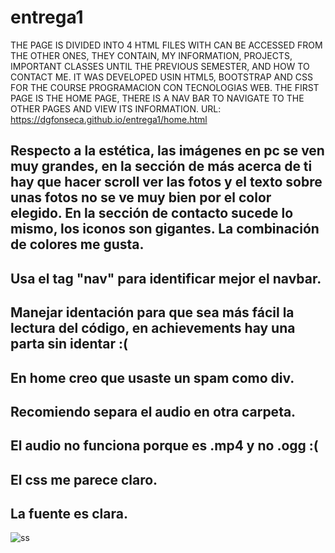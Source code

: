 # entrega1
THE PAGE IS DIVIDED INTO 4 HTML FILES WITH CAN BE ACCESSED FROM THE OTHER ONES, THEY CONTAIN, MY INFORMATION, PROJECTS, IMPORTANT CLASSES UNTIL THE PREVIOUS SEMESTER, AND HOW TO CONTACT ME. IT WAS DEVELOPED USIN HTML5, BOOTSTRAP AND CSS FOR THE COURSE PROGRAMACION CON TECNOLOGIAS WEB. THE FIRST PAGE IS THE HOME PAGE, THERE IS A NAV BAR TO NAVIGATE TO THE OTHER PAGES AND VIEW ITS INFORMATION.
URL: https://dgfonseca.github.io/entrega1/home.html

## Respecto a la estética, las imágenes en pc se ven muy grandes, en la sección de más acerca de ti hay que hacer scroll ver las fotos y el texto sobre unas fotos no se ve muy bien por el color elegido. En la sección de contacto sucede lo mismo, los iconos son gigantes. La combinación de colores me gusta.
## Usa el tag "nav" para identificar mejor el navbar. 
## Manejar identación para que sea más fácil la lectura del código, en achievements hay una parta sin identar :(
## En home creo que usaste un spam como div. 
## Recomiendo separa el audio en otra carpeta.
## El audio no funciona porque es .mp4 y no .ogg :(
## El css me parece claro.
## La fuente es clara.
![ss](https://user-images.githubusercontent.com/53920175/91650305-53ed7200-ea43-11ea-99b4-d54809d0db67.jpg)


